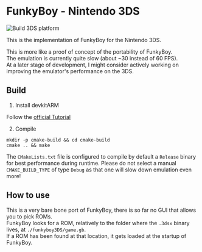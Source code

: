 # FunkyBoy - Nintendo 3DS

![Build 3DS platform](https://github.com/kremi151/FunkyBoy/workflows/Build%203DS%20platform/badge.svg)

This is the implementation of FunkyBoy for the Nintendo 3DS.

This is more like a proof of concept of the portability of FunkyBoy. \
The emulation is currently quite slow (about ~30 instead of 60 FPS). \
At a later stage of development, I might consider actively working on improving the emulator's performance on the 3DS.

## Build 

1. Install devkitARM

Follow the [official Tutorial](https://devkitpro.org/wiki/Getting_Started)

2. Compile

```
mkdir -p cmake-build && cd cmake-build
cmake .. && make
```

The `CMakeLists.txt` file is configured to compile by default a `Release` binary for best performance during runtime.
Please do not select a manual `CMAKE_BUILD_TYPE` of type `Debug` as that one will slow down emulation even more!

## How to use

This is a very bare bone port of FunkyBoy, there is so far no GUI that allows you to pick ROMs. \
FunkyBoy looks for a ROM, relatively to the folder where the `.3dsx` binary lives, at `./funkyboy3DS/game.gb`. \
If a ROM has been found at that location, it gets loaded at the startup of FunkyBoy.
